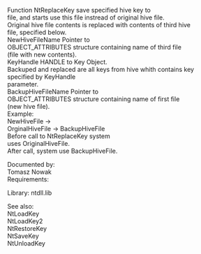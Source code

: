 Function NtReplaceKey save specified hive key to \
file, and starts use this file instread of original hive file. \
Original hive file contents is replaced with contents of third hive \
file, specified below. \
NewHiveFileName Pointer to \
OBJECT\_ATTRIBUTES structure containing name of third file \
\(file with new contents\). \
KeyHandle HANDLE to Key Object. \
Backuped and replaced are all keys from hive whith contains key \
specified by KeyHandle \
parameter. \
BackupHiveFileName Pointer to \
OBJECT\_ATTRIBUTES structure containing name of first file \
\(new hive file\). \
Example: \
NewHiveFile \-&gt; \
OrginalHiveFile \-&gt; BackupHiveFile \
Before call to NtReplaceKey system \
uses OriginalHiveFile. \
After call, system use BackupHiveFile.

Documented by: \
Tomasz Nowak \
Requirements:

Library: ntdll.lib

See also: \
NtLoadKey \
NtLoadKey2 \
NtRestoreKey \
NtSaveKey \
NtUnloadKey
